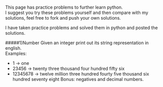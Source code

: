 
This page has practice problems to further learn python.
<br>
I suggest you try these problems yourself and then compare with my solutions,
feel free to fork and push your own solutions.


I have taken practice problems and solved them in python and posted the solutions.

#####1)Number
Given an integer print out its string representation in english.<br>
Examples:
* 1 -> one
* 23456 -> twenty three thousand four hundred fifty six
* 12345678 -> twelve million three hundred fourty five thousand six hundred seventy eight
Bonus: negatives and decimal numbers.